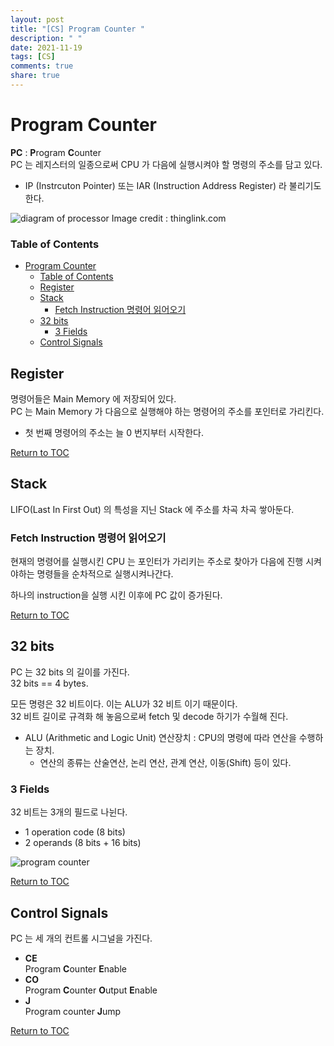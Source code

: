 ```yaml
---
layout: post
title: "[CS] Program Counter "
description: " "
date: 2021-11-19
tags: [CS]
comments: true
share: true
---
```


# Program Counter 
**PC** : **P**rogram **C**ounter  
PC 는 레지스터의 일종으로써 CPU 가 다음에 실행시켜야 할 명령의 주소를 담고 있다.  
* IP (Instrcuton Pointer) 또는 IAR (Instruction Address Register) 라 불리기도 한다.  

![diagram of processor](https://user-images.githubusercontent.com/48475824/78616857-7a521b80-78b0-11ea-97d2-3eb60a7bb25e.png)
Image credit : thinglink.com

### Table of Contents
- [Program Counter](#program-counter)
    - [Table of Contents](#table-of-contents)
  - [Register](#register)
  - [Stack](#stack)
    - [Fetch Instruction 명령어 읽어오기](#fetch-instruction-명령어-읽어오기)
  - [32 bits](#32-bits)
    - [3 Fields](#3-fields)
  - [Control Signals](#control-signals)


## Register  
명령어들은 Main Memory 에 저장되어 있다.   
PC 는 Main Memory 가 다음으로 실행해야 하는 명령어의 주소를 포인터로 가리킨다.  
* 첫 번째 명령어의 주소는 늘 0 번지부터 시작한다.  

[Return to TOC](#table-of-contents)


## Stack
LIFO(Last In First Out) 의 특성을 지닌 Stack 에 주소를 차곡 차곡 쌓아둔다. 

### Fetch Instruction 명령어 읽어오기
현재의 명령어를 실행시킨 CPU 는 포인터가 가리키는 주소로 찾아가 다음에 진행 시켜야하는 명령들을 순차적으로 실행시켜나간다.  

하나의 instruction을 실행 시킨 이후에 PC 값이 증가된다.

[Return to TOC](#table-of-contents)


## 32 bits  
PC 는 32 bits 의 길이를 가진다.  
32 bits == 4 bytes.  

모든 명령은 32 비트이다. 이는 ALU가 32 비트 이기 때문이다.  
32 비트 길이로 규격화 해 놓음으로써 fetch 및 decode 하기가 수월해 진다.
* ALU (Arithmetic and Logic Unit) 연산장치 : CPU의 명령에 따라 연산을 수행하는 장치.
  * 연산의 종류는 산술연산, 논리 연산, 관계 연산, 이동(Shift) 등이 있다.

### 3 Fields
32 비트는 3개의 필드로 나뉜다.  
* 1 operation code (8 bits)
* 2 operands (8 bits + 16 bits)

![program counter](https://user-images.githubusercontent.com/48475824/78615771-53461a80-78ad-11ea-9bf4-1adc8d491afe.png)

[Return to TOC](#table-of-contents)


## Control Signals
PC 는 세 개의 컨트롤 시그널을 가진다.  
* **CE**  
  Program **C**ounter **E**nable
* **CO**  
  Program **C**ounter **O**utput **E**nable
* **J**   
  Program counter **J**ump

[Return to TOC](#table-of-contents)